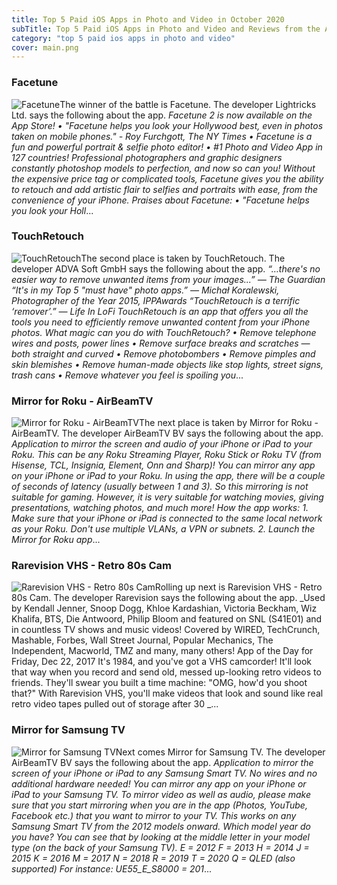 ```yaml
---
title: Top 5 Paid iOS Apps in Photo and Video in October 2020
subTitle: Top 5 Paid iOS Apps in Photo and Video and Reviews from the AppStore in October 2020.
category: "top 5 paid ios apps in photo and video"
cover: main.png
---
```


### Facetune

![Facetune](https://is2-ssl.mzstatic.com/image/thumb/Purple113/v4/a1/2a/29/a12a29ba-b21d-9ad5-28c2-ec989e0d0734/AppIcon-1x_U007emarketing-0-3-0-85-220.png/100x100bb.png)The winner of the battle is Facetune. The developer Lightricks Ltd. says the following about the app. _Facetune 2 is now available on the App Store!  • "Facetune helps you look your Hollywood best, even in photos taken on mobile phones." - Roy Furchgott, The NY Times •  Facetune is a fun and powerful portrait & selfie photo editor! •  #1 Photo and Video App in 127 countries!                       Professional photographers and graphic designers constantly photoshop models to perfection, and now so can you! Without the expensive price tag or complicated tools, Facetune gives you the ability to retouch and add artistic flair to selfies and portraits with ease, from the convenience of your iPhone.  Praises about Facetune: • "Facetune helps you look your Holl_...

### TouchRetouch

![TouchRetouch](https://is2-ssl.mzstatic.com/image/thumb/Purple114/v4/33/f8/b6/33f8b663-c77a-7469-4523-599ebf465e39/AppIcon-0-0-1x_U007emarketing-0-0-0-10-0-0-sRGB-0-0-0-GLES2_U002c0-512MB-85-220-0-0.png/100x100bb.png)The second place is taken by TouchRetouch. The developer ADVA Soft GmbH says the following about the app. _“…there's no easier way to remove unwanted items from your images...” — The Guardian “It's in my Top 5 "must have" photo apps.” — Michał Koralewski, Photographer of the Year 2015, IPPAwards “TouchRetouch is a terrific ‘remover’.” — Life In LoFi   TouchRetouch is an app that offers you all the tools you need to efficiently remove unwanted content from your iPhone photos.  What magic can you do with TouchRetouch?  • Remove telephone wires and posts, power lines • Remove surface breaks and scratches — both straight and curved • Remove photobombers • Remove pimples and skin blemishes • Remove human-made objects like stop lights, street signs, trash cans • Remove whatever you feel is spoiling you_...

### Mirror for Roku - AirBeamTV

![Mirror for Roku - AirBeamTV](https://is5-ssl.mzstatic.com/image/thumb/Purple124/v4/35/ad/a5/35ada548-017f-b131-b9df-db5b3020dc82/AppIcon-Screen-Roku-0-0-1x_U007emarketing-0-0-0-7-0-0-sRGB-0-0-0-GLES2_U002c0-512MB-85-220-0-0.png/100x100bb.png)The next place is taken by Mirror for Roku - AirBeamTV. The developer AirBeamTV BV says the following about the app. _Application to mirror the screen and audio of your iPhone or iPad to your Roku. This can be any Roku Streaming Player, Roku Stick or Roku TV (from Hisense, TCL, Insignia, Element, Onn and Sharp)! You can mirror any app on your iPhone or iPad to your Roku.  In using the app, there will be a couple of seconds of latency (usually between 1 and 3). So this mirroring is not suitable for gaming.   However, it is very suitable for watching movies, giving presentations, watching photos, and much more!  How the app works:  1. Make sure that your iPhone or iPad is connected to the same local network as your Roku. Don't use multiple VLANs, a VPN or subnets.  2. Launch the Mirror for Roku app_...

### Rarevision VHS - Retro 80s Cam

![Rarevision VHS - Retro 80s Cam](https://is3-ssl.mzstatic.com/image/thumb/Purple113/v4/59/ce/26/59ce26f4-e7b2-e3bc-9a87-a999f8b30429/AppIcon-1x_U007emarketing-0-4-0-85-220.png/100x100bb.png)Rolling up next is Rarevision VHS - Retro 80s Cam. The developer Rarevision says the following about the app. _Used by Kendall Jenner, Snoop Dogg, Khloe Kardashian, Victoria Beckham, Wiz Khalifa, BTS, Die Antwoord, Philip Bloom and featured on SNL (S41E01) and in countless TV shows and music videos!  Covered by WIRED, TechCrunch, Mashable, Forbes, Wall Street Journal, Popular Mechanics, The Independent, Macworld, TMZ and many, many others!  App of the Day for Friday, Dec 22, 2017  It's 1984, and you've got a VHS camcorder! It'll look that way when you record and send old, messed up-looking retro videos to friends. They'll swear you built a time machine: "OMG, how'd you shoot that?"  With Rarevision VHS, you'll make videos that look and sound like real retro video tapes pulled out of storage after 30 _...

### Mirror for Samsung TV

![Mirror for Samsung TV](https://is4-ssl.mzstatic.com/image/thumb/Purple114/v4/41/19/d0/4119d099-1eea-3468-43f0-4a42bd652aed/contsched.oyqvpsjp.png/100x100bb.png)Next comes Mirror for Samsung TV. The developer AirBeamTV BV says the following about the app. _Application to mirror the screen of your iPhone or iPad to any Samsung Smart TV. No wires and no additional hardware needed! You can mirror any app on your iPhone or iPad to your Samsung TV.  To mirror video as well as audio, please make sure that you start mirroring when you are in the app (Photos, YouTube, Facebook etc.) that you want to mirror to your TV.  This works on any Samsung Smart TV from the 2012 models onward. Which model year do you have? You can see that by looking at the middle letter in your model type (on the back of your Samsung TV).  E = 2012 F = 2013 H = 2014 J = 2015 K = 2016 M = 2017 N = 2018 R = 2019 T = 2020 Q = QLED (also supported)  For instance:  UE55_E_S8000 = 201_...

